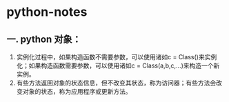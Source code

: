 # python-notes

一. python 对象：
-----
1. 实例化过程中，如果构造函数不需要参数，可以使用诸如c = Class()来实例化；如果构造函数需要参数，可以使用诸如c = Class(a,b,c,...)来构造一个新实例。
2. 有些方法返回对象的状态信息，但不改变其状态，称为访问器；有些方法会改变对象的状态，称为应用程序或更新方法。
